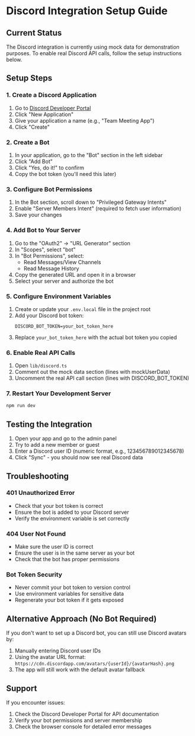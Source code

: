 # Discord Integration Setup Guide

## Current Status
The Discord integration is currently using mock data for demonstration purposes. To enable real Discord API calls, follow the setup instructions below.

## Setup Steps

### 1. Create a Discord Application
1. Go to [Discord Developer Portal](https://discord.com/developers/applications)
2. Click "New Application"
3. Give your application a name (e.g., "Team Meeting App")
4. Click "Create"

### 2. Create a Bot
1. In your application, go to the "Bot" section in the left sidebar
2. Click "Add Bot"
3. Click "Yes, do it!" to confirm
4. Copy the bot token (you'll need this later)

### 3. Configure Bot Permissions
1. In the Bot section, scroll down to "Privileged Gateway Intents"
2. Enable "Server Members Intent" (required to fetch user information)
3. Save your changes

### 4. Add Bot to Your Server
1. Go to the "OAuth2" → "URL Generator" section
2. In "Scopes", select "bot"
3. In "Bot Permissions", select:
   - Read Messages/View Channels
   - Read Message History
4. Copy the generated URL and open it in a browser
5. Select your server and authorize the bot

### 5. Configure Environment Variables
1. Create or update your `.env.local` file in the project root
2. Add your Discord bot token:
   ```
   DISCORD_BOT_TOKEN=your_bot_token_here
   ```
3. Replace `your_bot_token_here` with the actual bot token you copied

### 6. Enable Real API Calls
1. Open `lib/discord.ts`
2. Comment out the mock data section (lines with mockUserData)
3. Uncomment the real API call section (lines with DISCORD_BOT_TOKEN)

### 7. Restart Your Development Server
```bash
npm run dev
```

## Testing the Integration

1. Open your app and go to the admin panel
2. Try to add a new member or guest
3. Enter a Discord user ID (numeric format, e.g., 123456789012345678)
4. Click "Sync" - you should now see real Discord data

## Troubleshooting

### 401 Unauthorized Error
- Check that your bot token is correct
- Ensure the bot is added to your Discord server
- Verify the environment variable is set correctly

### 404 User Not Found
- Make sure the user ID is correct
- Ensure the user is in the same server as your bot
- Check that the bot has proper permissions

### Bot Token Security
- Never commit your bot token to version control
- Use environment variables for sensitive data
- Regenerate your bot token if it gets exposed

## Alternative Approach (No Bot Required)

If you don't want to set up a Discord bot, you can still use Discord avatars by:

1. Manually entering Discord user IDs
2. Using the avatar URL format: `https://cdn.discordapp.com/avatars/{userId}/{avatarHash}.png`
3. The app will still work with the default avatar fallback

## Support

If you encounter issues:
1. Check the Discord Developer Portal for API documentation
2. Verify your bot permissions and server membership
3. Check the browser console for detailed error messages 